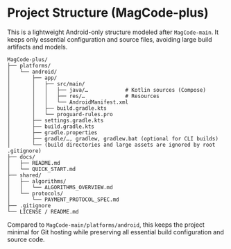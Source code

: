 # Project Structure (MagCode-plus)

This is a lightweight Android-only structure modeled after `MagCode-main`. It keeps only essential configuration and source files, avoiding large build artifacts and models.

```
MagCode-plus/
├── platforms/
│   └── android/
│       ├── app/
│       │   ├── src/main/
│       │   │   ├── java/…            # Kotlin sources (Compose)
│       │   │   ├── res/…             # Resources
│       │   │   └── AndroidManifest.xml
│       │   ├── build.gradle.kts
│       │   └── proguard-rules.pro
│       ├── settings.gradle.kts
│       ├── build.gradle.kts
│       ├── gradle.properties
│       ├── gradle/…, gradlew, gradlew.bat (optional for CLI builds)
│       └── (build directories and large assets are ignored by root .gitignore)
├── docs/
│   ├── README.md
│   └── QUICK_START.md
├── shared/
│   ├── algorithms/
│   │   └── ALGORITHMS_OVERVIEW.md
│   └── protocols/
│       └── PAYMENT_PROTOCOL_SPEC.md
├── .gitignore
└── LICENSE / README.md
```

Compared to `MagCode-main/platforms/android`, this keeps the project minimal for Git hosting while preserving all essential build configuration and source code.
